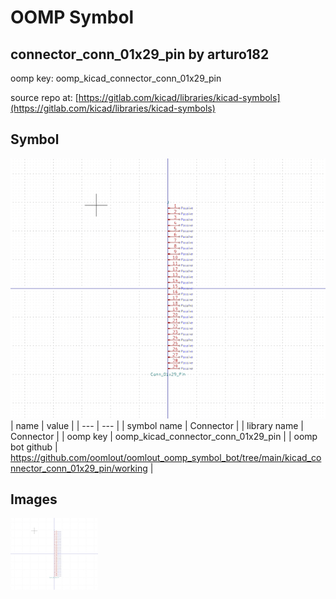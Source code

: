 # OOMP Symbol  
## connector_conn_01x29_pin  by arturo182  
  
oomp key: oomp_kicad_connector_conn_01x29_pin  
  
source repo at: [https://gitlab.com/kicad/libraries/kicad-symbols](https://gitlab.com/kicad/libraries/kicad-symbols)  
## Symbol  
  
[![working.png](working_600.png)](working.png)  
| name | value | 
| --- | --- | 
| symbol name | Connector | 
| library name | Connector | 
| oomp key | oomp_kicad_connector_conn_01x29_pin | 
| oomp bot github | https://github.com/oomlout/oomlout_oomp_symbol_bot/tree/main/kicad_connector_conn_01x29_pin/working | 
## Images  
  
[![working.png](working_140.png)](working.png)  
